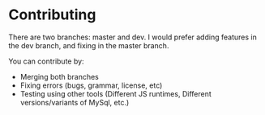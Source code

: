 # Contributing

There are two branches: master and dev. I would prefer adding features in the dev branch, and fixing in the master branch.

You can contribute by:
- Merging both branches
- Fixing errors (bugs, grammar, license, etc)
- Testing using other tools (Different JS runtimes, Different versions/variants of MySql, etc.)
